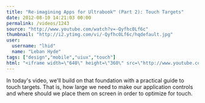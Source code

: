 ```yaml
---
title: "Re-imagining Apps for Ultrabook™ (Part 2): Touch Targets"
date: 2012-08-10 14:21:03 00:00
permalink: /videos/1243
source: "http://www.youtube.com/watch?v=-Qyfhc0Lf6c"
thumbnail: "http://i2.ytimg.com/vi/-Qyfhc0Lf6c/hqdefault.jpg"
user:
  username: "lhid"
  name: "Leban Hyde"
tags: ["design","mobile","uiux","touch"]
html: "<iframe width=\"640\" height=\"360\" src=\"http://www.youtube.com/embed/-Qyfhc0Lf6c?wmode=transparent&fs=1&feature=oembed\" frameborder=\"0\" allowfullscreen></iframe>"
---
```


In today's video, we'll build on that foundation with a practical guide to touch targets. That is, how large we need to make our application controls and where should we place them on screen in order to optimize for touch.